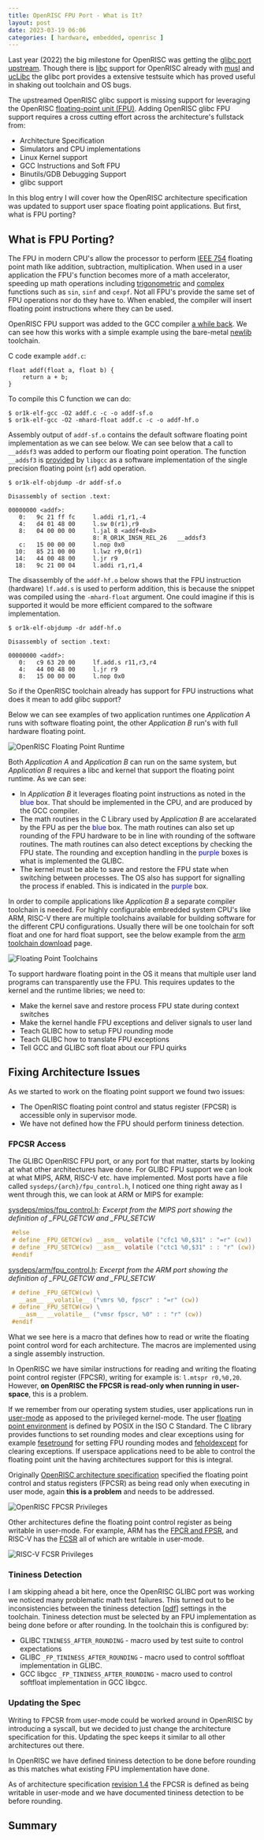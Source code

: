 ```yaml
---
title: OpenRISC FPU Port - What is It?
layout: post
date: 2023-03-19 06:06
categories: [ hardware, embedded, openrisc ]
---
```


Last year (2022) the big milestone for OpenRISC was getting the [glibc port upstream](https://openrisc.io/toolchain/2022/02/19/glibc-upstream).
Though there is [libc](https://en.wikipedia.org/wiki/C_standard_library) support for
OpenRISC already with [musl](https://www.musl-libc.org) and [ucLibc](https://uclibc-ng.org)
the glibc port provides a extensive testsuite which has proved useful in shaking out toolchain
and OS bugs.

The upstreamed OpenRISC glibc support is missing support for leveraging the
OpenRISC [floating-point unit (FPU)](https://en.wikipedia.org/wiki/Floating-point_unit).
Adding OpenRISC glibc FPU support requires a cross cutting effort across the
architecture's fullstack from:

 - Architecture Specification
 - Simulators and CPU implementations
 - Linux Kernel support
 - GCC Instructions and Soft FPU
 - Binutils/GDB Debugging Support
 - glibc support

In this blog entry I will cover how the OpenRISC architecture specification
was updated to support user space floating point applications.  But first, what
is FPU porting?

## What is FPU Porting?

The FPU in modern CPU's allow the processor to perform [IEEE 754](https://en.wikipedia.org/wiki/IEEE_754)
floating point math like addition, subtraction, multiplication.  When used in a
user application the FPU's function becomes more of a math accelerator, speeding
up math operations including
[trigonometric](https://en.wikipedia.org/wiki/Trigonometry) and
[complex](https://en.wikipedia.org/wiki/Complex_number) functions such as `sin`,
`sinf` and `cexpf`.  Not all FPU's provide the same
set of FPU operations nor do they have to.  When enabled, the compiler will
insert floating point instructions where they can be used.

OpenRISC FPU support was added to the GCC compiler [a while back](https://www.phoronix.com/news/GCC-10-OpenRISC-FPU).
We can see how this works with a simple example using the bare-metal [newlib](https://sourceware.org/newlib/) toolchain.

C code example `addf.c`:

```
float addf(float a, float b) {
    return a + b;
}
```

To compile this C function we can do:

```
$ or1k-elf-gcc -O2 addf.c -c -o addf-sf.o
$ or1k-elf-gcc -O2 -mhard-float addf.c -c -o addf-hf.o
```

Assembly output of `addf-sf.o` contains the default software floating point
implementation as we can see below.  We can see below that a call to `__addsf3` was
added to perform our floating point operation.  The function `__addsf3`
is [provided](https://gcc.gnu.org/onlinedocs/gccint/Soft-float-library-routines.html)
by `libgcc` as a software implementation of the single precision
floating point (`sf`) add operation.

```
$ or1k-elf-objdump -dr addf-sf.o 

Disassembly of section .text:

00000000 <addf>:
   0:   9c 21 ff fc     l.addi r1,r1,-4
   4:   d4 01 48 00     l.sw 0(r1),r9
   8:   04 00 00 00     l.jal 8 <addf+0x8>
                        8: R_OR1K_INSN_REL_26   __addsf3
   c:   15 00 00 00     l.nop 0x0
  10:   85 21 00 00     l.lwz r9,0(r1)
  14:   44 00 48 00     l.jr r9
  18:   9c 21 00 04     l.addi r1,r1,4
```

The disassembly of the `addf-hf.o` below shows that the FPU instruction
(hardware) `lf.add.s` is used to perform addition, this is because the snippet
was compiled using the `-mhard-float` argument.  One could imagine if this is
supported it would be more efficient compared to the software implementation.

```
$ or1k-elf-objdump -dr addf-hf.o 

Disassembly of section .text:

00000000 <addf>:
   0:   c9 63 20 00     lf.add.s r11,r3,r4
   4:   44 00 48 00     l.jr r9
   8:   15 00 00 00     l.nop 0x0
```

So if the OpenRISC toolchain already has support for FPU instructions what does
it mean to add glibc support?

Below we can see examples of two application runtimes one *Application A* runs
with software floating point, the other *Application B* run's with full hardware
floating point.

![OpenRISC Floating Point Runtime](/content/2023/2023-04-24-floating-point-runtime.png)

Both *Application A* and *Application B* can run on the same system, but
*Application B* requires a libc and kernel that support the floating point
runtime.  As we can see:

 - In *Application B* it leverages floating point instructions as noted in the
   <span style="color:blue">blue</span> box. That should be implemented in the
   CPU, and are produced by the GCC compiler.
 - The math routines in the C Library used by *Application B* are accelarated by
   the FPU as per the <span style="color:blue">blue</span> box.  The math routines can also set up rounding of the FPU hardware to
   be in line with rounding of the software routines.  The math routines can
   also detect exceptions by checking the FPU state.  The rounding and exception
   handling in the <span style="color:blue">purple</span> boxes is what is
   implemented the GLIBC.
 - The kernel must be able to save and restore the FPU state when switching
   between processes.  The OS also has support for signalling the process if
   enabled.  This is indicated in the <span style="color:blue">purple</span>
   box.

In order to compile applications like *Application B* a separate compiler
toolchain is needed.  For highly configurable embredded system CPU's like ARM, RISC-V there
are multiple toolchains available for building software for the different CPU
configurations.  Usually there will be one toolchain for soft float and one for hard float support, see the below example
from the [arm toolchain download](https://developer.arm.com/downloads/-/arm-gnu-toolchain-downloads) page.

![Floating Point Toolchains](/content/2023/2023-04-25-arm-toolchains.png)

To support hardware floating point in the OS it means that multiple user land
programs can transparently use the FPU.  This requires updates to the kernel and
the runtime libries; we need to:

 - Make the kernel save and restore process FPU state during context switches
 - Make the kernel handle FPU exceptions and deliver signals to user land
 - Teach GLIBC how to setup FPU rounding mode
 - Teach GLIBC how to translate FPU exceptions
 - Tell GCC and GLIBC soft float about our FPU quirks

## Fixing Architecture Issues

As we started to work on the floating point support we found two issues:

 - The OpenRISC floating point control and status register (FPCSR) is accessible only in
   supervisor mode.
 - We have not defined how the FPU should perform tininess detection.

### FPCSR Access

The GLIBC OpenRISC FPU port, or any port for that matter, starts
by looking at what other architectures have done.  For GLIBC FPU support we can
look at what MIPS, ARM, RISC-V etc. have implemented.  Most ports have a file
called `sysdeps/{arch}/fpu_control.h`, I noticed one thing right away as I went
through this, we can look at ARM or MIPS for example:

[sysdeps/mips/fpu_control.h](https://sourceware.org/git/?p=glibc.git;a=blob;f=sysdeps/mips/fpu_control.h;h=d9ab3195bbef0159bf663c720485f8a3bdfbd136;hb=HEAD#l124):
*Excerpt from the MIPS port showing the definition of _FPU_GETCW and _FPU_SETCW*

```c
 #else
 # define _FPU_GETCW(cw) __asm__ volatile ("cfc1 %0,$31" : "=r" (cw))
 # define _FPU_SETCW(cw) __asm__ volatile ("ctc1 %0,$31" : : "r" (cw))
 #endif
```

[sysdeps/arm/fpu_control.h](https://sourceware.org/git/?p=glibc.git;a=blob;f=sysdeps/arm/fpu_control.h;h=cadbe927b3df20d06f6f4cf159c94e865a595885;hb=HEAD#l67):
*Excerpt from the ARM port showing the definition of _FPU_GETCW and _FPU_SETCW*

```c
 # define _FPU_GETCW(cw) \
   __asm__ __volatile__ ("vmrs %0, fpscr" : "=r" (cw))
 # define _FPU_SETCW(cw) \
   __asm__ __volatile__ ("vmsr fpscr, %0" : : "r" (cw))
 #endif
```

What we see here is a macro that defines how to read or write the floating point
control word for each architecture.  The macros are implemented using a single
assembly instruction.

In OpenRISC we have similar instructions for reading and writing the floating
point control register (FPCSR), writing for example is: `l.mtspr r0,%0,20`.  However,
**on OpenRISC the FPCSR is read-only when running in user-space**, this is a
problem.

If we remember from our operating system studies, user applications run in
[user-mode](https://en.wikipedia.org/wiki/User_space_and_kernel_space) as
apposed to the privileged kernel-mode.
The user [floating point environment](https://pubs.opengroup.org/onlinepubs/9699919799/basedefs/fenv.h.html)
is defined by POSIX in the ISO C Standard.  The C library provides functions to
set rounding modes and clear exceptions using for example
[fesetround](https://pubs.opengroup.org/onlinepubs/9699919799/functions/fesetround.html)
for setting FPU rounding modes and
[feholdexcept](https://pubs.opengroup.org/onlinepubs/9699919799/functions/feholdexcept.html) for clearing exceptions.
If userspace applications need to be able to control the floating point unit
the having architectures support for this is integral.

Originally [OpenRISC architecture specification](https://openrisc.io/architecture)
specified the floating point control and status registers (FPCSR) as being
read only when executing in user mode, again **this is a problem** and needs to
be addressed.

![OpenRISC FPCSR Privileges](/content/2023/2023-04-22-or1k-fpcsr.png)

Other architectures define the floating point control register as being writable in user-mode.
For example, ARM has the
[FPCR and FPSR](https://developer.arm.com/documentation/ddi0502/g/programmers-model/aarch64-register-descriptions/floating-point-control-register),
and RISC-V has the
[FCSR](https://riscv.org/wp-content/uploads/2017/05/riscv-privileged-v1.10.pdf)
all of which are writable in user-mode.

![RISC-V FCSR Privileges](/content/2023/2023-04-22-riscv-csr-fcsr.png)

### Tininess Detection

I am skipping ahead a bit here, once the OpenRISC GLIBC port was working we noticed
many problematic math test failures.  This turned out to be inconsistencies
between the tininess detection [[pdf]](https://ntrs.nasa.gov/api/citations/19960008463/downloads/19960008463.pdf)
settings in the toolchain.  Tininess detection must be selected by an FPU
implementation as being done before or after rounding.
In the toolchain this is configured by:

  - GLIBC `TININESS_AFTER_ROUNDING` - macro used by test suite to control
    expectations
  - GLIBC `_FP_TININESS_AFTER_ROUNDING` - macro used to control softfloat
    implementation in GLIBC.
  - GCC libgcc `_FP_TININESS_AFTER_ROUNDING` - macro used to control softfloat
    implementation in GCC libgcc.

### Updating the Spec

Writing to FPCSR from user-mode could be worked around in OpenRISC by
introducing a syscall, but we decided to just change the architecture
specification for this.  Updating the spec keeps it similar to all other
architectures out there.

In OpenRISC we have defined tininess detection to be done before rounding as
this matches what existing FPU implementation have done.

As of architecture specification [revision
1.4](https://openrisc.io/revisions/r1.4) the FPCSR is defined as being writable
in user-mode and we have documented tininess detection to be before rounding.

## Summary
